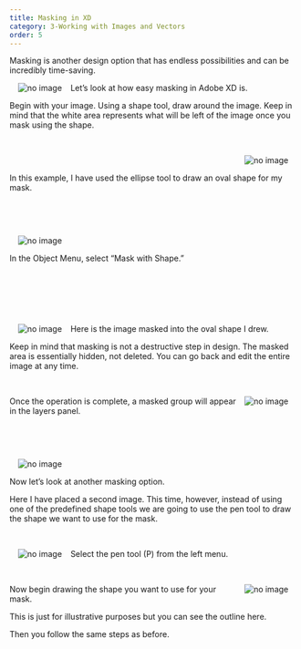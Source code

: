 ```yaml
---
title: Masking in XD
category: 3-Working with Images and Vectors
order: 5
---
```


Masking is another design option that has endless possibilities and can be incredibly time-saving.  

<img style="padding: 0px 15px;float:left;" src="https://iwilfried.github.io/Adobe-XD-eBook/images/XD-Mask-01.png" alt="no image"/>Let’s look at how easy masking in Adobe XD is.

Begin with your image. Using a shape tool, draw around the image. Keep in mind that the white area represents what will be left of the image once you mask using the shape.

&nbsp;   

<img style="padding: 0px 15px;float:right;" src="https://iwilfried.github.io/Adobe-XD-eBook/images/XD-Mask-02.png" alt="no image"/>  

&nbsp;   


In this example, I have used the ellipse tool to draw an oval shape for my mask.  

&nbsp;   

&nbsp;   


<img style="padding: 0px 15px;float:left;" src="https://iwilfried.github.io/Adobe-XD-eBook/images/XD-Mask-03.png" alt="no image"/>  

&nbsp;   

In the Object Menu, select “Mask with Shape.”   

&nbsp;   

&nbsp;   

&nbsp;   


<img style="padding: 0px 15px;float:left;" src="https://iwilfried.github.io/Adobe-XD-eBook/images/XD-Mask-04.png" alt="no image"/>Here is the image masked into the oval shape I drew.

Keep in mind that masking is not a destructive step in design. The masked area is essentially hidden, not deleted. You can go back and edit the entire image at any time.  

&nbsp;   

<img style="padding: 0px 15px;float:right;" src="https://iwilfried.github.io/Adobe-XD-eBook/images/XD-Mask-05.png" alt="no image"/>  

Once the operation is complete, a masked group will appear in the layers panel.  

&nbsp;   

&nbsp;   

<img style="padding: 0px 15px;float:left;" src="https://iwilfried.github.io/Adobe-XD-eBook/images/XD-Mask-06.png" alt="no image"/>  

&nbsp;   


Now let’s look at another masking option.

Here I have placed a second image. This time, however, instead of using one of the predefined shape tools we are going to use the pen tool to draw the shape we want to use for the mask.

&nbsp;   


<img style="padding: 0px 15px;float:left;" src="https://iwilfried.github.io/Adobe-XD-eBook/images/XD-Mask-07.png" alt="no image"/>  

Select the pen tool (P) from the left menu.  

&nbsp;   

<img style="padding: 0px 15px;float:right;" src="https://iwilfried.github.io/Adobe-XD-eBook/images/XD-Mask-08.png" alt="no image"/>  

Now begin drawing the shape you want to use for your mask.

This is just for illustrative purposes but you can see the outline here.

Then you follow the same steps as before.

&nbsp;   

&nbsp;   
